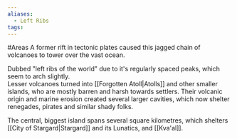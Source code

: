 ```yaml
---
aliases:
  - Left Ribs
tags:
---
```


#Areas 
A former rift in tectonic plates caused this jagged chain of volcanoes to tower over the vast ocean. 

Dubbed "left ribs of the world" due to it's regularly spaced peaks, which seem to arch slightly.  
Lesser volcanoes turned into [[Forgotten Atoll|Atolls]] and other smaller islands, who are mostly barren and harsh towards settlers. 
Their volcanic origin and marine erosion created several larger cavities, which now shelter renegades, pirates and similar shady folks.


The central, biggest island spans several square kilometres, which shelters [[City of Stargard|Stargard]] and its Lunatics, and [[Kva'al]]. 